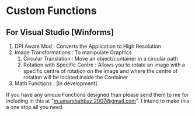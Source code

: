 # Custom Functions
## For Visual Studio [Winforms]

1. DPI Aware Mod : Converts the Application to High Resolution
2. Image Transformations : To manipulate Graphics
   1. Circular Translation : Move an object/container in a circular path
   2. Rotation with Specific Centre : Allows you to rotate an image with a specific centre of rotation on the image and where the centre of rotation will be located inside the Container
3. Math Functions : [In development]

If you have any unique Functions designed than please send them to me for including in this at "m.umarshahbaz.2007@gmail.com". I intend to make this a one stop all you need.

